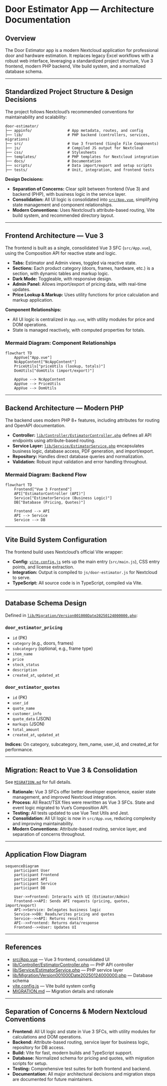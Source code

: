# Door Estimator App — Architecture Documentation

## Overview

The Door Estimator app is a modern Nextcloud application for professional door and hardware estimation. It replaces legacy Excel workflows with a robust web interface, leveraging a standardized project structure, Vue 3 frontend, modern PHP backend, Vite build system, and a normalized database schema.

---

## Standardized Project Structure & Design Decisions

The project follows Nextcloud’s recommended conventions for maintainability and scalability:

```
door-estimator/
├── appinfo/                # App metadata, routes, and config
├── lib/                    # PHP backend (controllers, services, migrations)
├── src/                    # Vue 3 frontend (Single File Components)
├── js/                     # Compiled JS output for Nextcloud
├── css/                    # Stylesheets
├── templates/              # PHP templates for Nextcloud integration
├── docs/                   # Documentation
├── scripts/                # Data import/export and setup scripts
├── tests/                  # Unit, integration, and frontend tests
```

**Design Decisions:**
- **Separation of Concerns:** Clear split between frontend (Vue 3) and backend (PHP), with business logic in the service layer.
- **Consolidation:** All UI logic is consolidated into [`src/App.vue`](src/App.vue:1), simplifying state management and component relationships.
- **Modern Conventions:** Uses Nextcloud’s attribute-based routing, Vite build system, and recommended directory layout.

---

## Frontend Architecture — Vue 3

The frontend is built as a single, consolidated Vue 3 SFC (`src/App.vue`), using the Composition API for reactive state and logic.

- **Tabs:** Estimator and Admin views, toggled via reactive state.
- **Sections:** Each product category (doors, frames, hardware, etc.) is a section, with dynamic tables and markup logic.
- **Dark Mode:** Toggleable, with responsive design.
- **Admin Panel:** Allows import/export of pricing data, with real-time updates.
- **Price Lookup & Markup:** Uses utility functions for price calculation and markup application.

**Component Relationships:**
- All UI logic is centralized in `App.vue`, with utility modules for price and DOM operations.
- State is managed reactively, with computed properties for totals.

### Mermaid Diagram: Component Relationships

```mermaid
flowchart TD
    AppVue["App.vue"]
    NcAppContent["NcAppContent"]
    PriceUtils["priceUtils (lookup, totals)"]
    DomUtils["domUtils (import/export)"]

    AppVue --> NcAppContent
    AppVue --> PriceUtils
    AppVue --> DomUtils
```

---

## Backend Architecture — Modern PHP

The backend uses modern PHP 8+ features, including attributes for routing and OpenAPI documentation.

- **Controller:** [`lib/Controller/EstimatorController.php`](lib/Controller/EstimatorController.php:1) defines all API endpoints using attribute-based routing.
- **Service Layer:** [`lib/Service/EstimatorService.php`](lib/Service/EstimatorService.php:1) encapsulates business logic, database access, PDF generation, and import/export.
- **Repository:** Handles direct database queries and normalization.
- **Validation:** Robust input validation and error handling throughout.

### Mermaid Diagram: Backend Flow

```mermaid
flowchart TD
    Frontend["Vue 3 Frontend"]
    API["EstimatorController (API)"]
    Service["EstimatorService (Business Logic)"]
    DB["Database (Pricing, Quotes)"]

    Frontend --> API
    API --> Service
    Service --> DB
```

---

## Vite Build System Configuration

The frontend build uses Nextcloud’s official Vite wrapper:

- **Config:** [`vite.config.js`](vite.config.js:1) sets up the main entry (`src/main.js`), CSS entry points, and license extraction.
- **Integration:** Output is compiled to `js/door-estimator.js` for Nextcloud to serve.
- **TypeScript:** All source code is in TypeScript, compiled via Vite.

---

## Database Schema Design

Defined in [`lib/Migration/Version001000Date20250124000000.php`](lib/Migration/Version001000Date20250124000000.php:1):

### `door_estimator_pricing`
- `id` (PK)
- `category` (e.g., doors, frames)
- `subcategory` (optional, e.g., frame type)
- `item_name`
- `price`
- `stock_status`
- `description`
- `created_at`, `updated_at`

### `door_estimator_quotes`
- `id` (PK)
- `user_id`
- `quote_name`
- `customer_info`
- `quote_data` (JSON)
- `markups` (JSON)
- `total_amount`
- `created_at`, `updated_at`

**Indices:** On category, subcategory, item_name, user_id, and created_at for performance.

---

## Migration: React to Vue 3 & Consolidation

See [`MIGRATION.md`](MIGRATION.md:1) for full details.

- **Rationale:** Vue 3 SFCs offer better developer experience, easier state management, and improved Nextcloud integration.
- **Process:** All React/TSX files were rewritten as Vue 3 SFCs. State and event logic migrated to Vue’s Composition API.
- **Testing:** All tests updated to use Vue Test Utils and Jest.
- **Consolidation:** All UI logic is now in `src/App.vue`, reducing complexity and improving maintainability.
- **Modern Conventions:** Attribute-based routing, service layer, and separation of concerns throughout.

---

## Application Flow Diagram

```mermaid
sequenceDiagram
    participant User
    participant Frontend
    participant API
    participant Service
    participant DB

    User->>Frontend: Interacts with UI (Estimator/Admin)
    Frontend->>API: Sends API requests (pricing, quotes, import/export)
    API->>Service: Delegates business logic
    Service->>DB: Reads/writes pricing and quotes
    Service-->>API: Returns results
    API-->>Frontend: Returns data/response
    Frontend-->>User: Updates UI
```

---

## References

- [src/App.vue](src/App.vue:1) — Vue 3 frontend, consolidated UI
- [lib/Controller/EstimatorController.php](lib/Controller/EstimatorController.php:1) — PHP API controller
- [lib/Service/EstimatorService.php](lib/Service/EstimatorService.php:1) — PHP service layer
- [lib/Migration/Version001000Date20250124000000.php](lib/Migration/Version001000Date20250124000000.php:1) — Database schema
- [vite.config.js](vite.config.js:1) — Vite build system config
- [MIGRATION.md](MIGRATION.md:1) — Migration details and rationale

---

## Separation of Concerns & Modern Nextcloud Conventions

- **Frontend:** All UI logic and state in Vue 3 SFCs, with utility modules for calculations and DOM operations.
- **Backend:** Attribute-based routing, service layer for business logic, repository for DB access.
- **Build:** Vite for fast, modern builds and TypeScript support.
- **Database:** Normalized schema for pricing and quotes, with migration scripts for setup.
- **Testing:** Comprehensive test suites for both frontend and backend.
- **Documentation:** All major architectural decisions and migration steps are documented for future maintainers.
